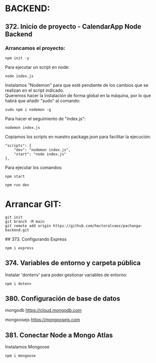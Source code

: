 # BACKEND:

## 372. Inicio de proyecto - CalendarApp Node Backend
### Arrancamos el proyecto:

```
npm init -y
```

Para ejecutar un script en node:
```
node index.js
```

Instalamos "Nodemon" para que esté pendiente de los cambios que se realizan en el script indicado.   
Queremos hacer la instalación de forma global en la máquina, por lo que habrá que añadir "sudo" al comando: 

```
sudo npm i nodemon -g
```

Para hacer el seguimiento de "index.js":
```
nodemon index.js
```

Copiamos los scripts en nuestro package.json para facilitar la ejecución:
```
"scripts": {
    "dev": "nodemon index.js",
    "start": "node index.js"
},
```

Para ejecutar los comandos:
```
npm start
```

```
npm run dev
```


# Arrancar GIT:
```
git init
git branch -M main
git remote add origin https://github.com/hectoralvaez/pachanga-backend.git
```


## 373. Configurando Express
```
npm i express
```


## 374. Variables de entorno y carpeta pública
Instalar 'dontenv' para poder gestionar variables de entorno:

```
npm i dotenv
```


## 380. Configuración de base de datos
mongodb
https://cloud.mongodb.com

mongoosejs
https://mongoosejs.com


## 381. Conectar Node a Mongo Atlas
Instalamos Mongoose
```
npm i mongoose
```
